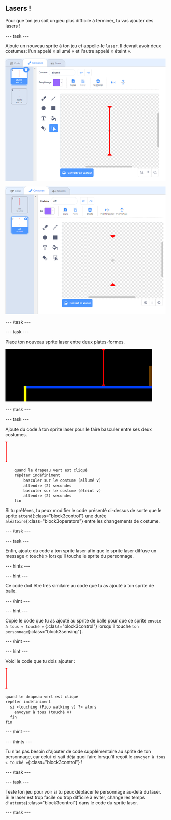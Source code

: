## Lasers !

Pour que ton jeu soit un peu plus difficile à terminer, tu vas ajouter des lasers !

\--- task \---

Ajoute un nouveau sprite à ton jeu et appelle-le `laser`. Il devrait avoir deux costumes: l'un appelé « allumé » et l'autre appelé « éteint ».

![capture d'écran](images/dodge-lasers-costume1.png)

![capture d'écran](images/dodge-lasers-costume2.png)

\--- /task \---

\--- task \---

Place ton nouveau sprite laser entre deux plates-formes.

![capture d'écran](images/dodge-lasers-position.png)

\--- /task \---

\--- task \---

Ajoute du code à ton sprite laser pour le faire basculer entre ses deux costumes.

![sprite laser](images/laser_sprite.png)

```blocks3
    quand le drapeau vert est cliqué
    répéter indéfiniment
        basculer sur le costume (allumé v)
        attendre (2) secondes
        basculer sur le costume (éteint v)
        attendre (2) secondes
    fin
```

Si tu préfères, tu peux modifier le code présenté ci-dessus de sorte que le sprite `attend`{:class="block3control"} une durée `aléatoire`{:class="block3operators"} entre les changements de costume.

\--- /task \---

\--- task \---

Enfin, ajoute du code à ton sprite laser afin que le sprite laser diffuse un message « touché » lorsqu'il touche le sprite du personnage.

\--- hints \---

\--- hint \---

Ce code doit être très similaire au code que tu as ajouté à ton sprite de balle.

\--- /hint \---

\--- hint \---

Copie le code que tu as ajouté au sprite de balle pour que ce sprite `envoie à tous « touché »` {:class="block3control"} lorsqu'il touche `ton personnage`{:class="block3sensing"}.

\--- /hint \---

\--- hint \---

Voici le code que tu dois ajouter :

![sprite laser](images/laser_sprite.png)

```blocks3
quand le drapeau vert est cliqué
répéter indéfiniment 
  si <touching (Pico walking v) ?> alors
    envoyer à tous (touché v)
  fin
fin
```

\--- /hint \---

\--- /hints \---

Tu n'as pas besoin d'ajouter de code supplémentaire au sprite de ton personnage, car celui-ci sait déjà quoi faire lorsqu'il reçoit le `envoyer à tous « touché »`{:class="block3control"} !

\--- /task \---

\--- task \---

Teste ton jeu pour voir si tu peux déplacer le personnage au-delà du laser. Si le laser est trop facile ou trop difficile à éviter, change les temps `d'attente`{:class="block3control"} dans le code du sprite laser.

\--- /task \---